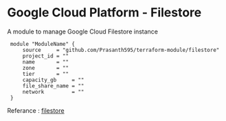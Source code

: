 # Google Cloud Platform - Filestore

A module to manage Google Cloud Filestore instance

```
 module "ModuleName" {
     source     = "github.com/Prasanth595/terraform-module/filestore"
     project_id = ""
     name       = ""
     zone       = ""
     tier       = ""
     capacity_gb     = ""
     file_share_name = ""
     network         = ""
 }
```

Referance : [filestore](https://registry.terraform.io/providers/hashicorp/google/latest/docs/resources/filestore_instance#example-usage---filestore-instance-basic)